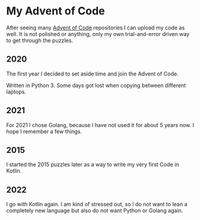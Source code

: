 # My Advent of Code

After seeing many [Advent of Code](https://adventofcode.com/) repositories I can upload my code as well. It is not polished or anything, only my own trial-and-error driven way to get through the puzzles.

## 2020

The first year I decided to set aside time and join the Advent of Code.

Written in Python 3. Some days got lost when copying between different laptops.

## 2021

For 2021 I chose Golang, because I have not used it for about 5 years now. I hope I remember a few things.

## 2015

I started the 2015 puzzles later as a way to write my very first Code in Kotlin.

## 2022

I go with Kotlin again. I am kind of stressed out, so I do not want to lean a completely new language but also do not want Python or Golang again.
